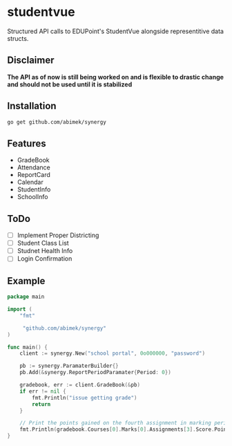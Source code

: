 # studentvue

Structured API calls to EDUPoint's StudentVue alongside representitive data structs.

## Disclaimer
**The API as of now is still being worked on and is flexible to drastic
change and should not be used until it is stabilized**

## Installation
```bash
go get github.com/abimek/synergy
```

## Features
- GradeBook
- Attendance
- ReportCard
- Calendar
- StudentInfo
- SchoolInfo

## ToDo
- [ ] Implement Proper Districting
- [ ] Student Class List
- [ ] Studnet Health Info
- [ ] Login Confirmation

## Example

```go
package main

import (
	"fmt"

	 "github.com/abimek/synergy"
)

func main() {
	client := synergy.New("school portal", 0o000000, "password")

	pb := synergy.ParamaterBuilder{}
	pb.Add(&synergy.ReportPeriodParamater{Period: 0})

	gradebook, err := client.GradeBook(&pb)
	if err != nil {
		fmt.Println("issue getting grade")
		return
	}

	// Print the points gained on the fourth assignment in marking period 1 in course 1
	fmt.Println(gradebook.Courses[0].Marks[0].Assignments[3].Score.Points)
}
```
